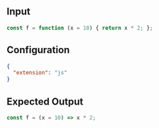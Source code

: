 
## Input
```javascript input
const f = function (x = 10) { return x * 2; };
```

## Configuration
```json configuration
{
  "extension": "js"
}
```

## Expected Output
```javascript expected output
const f = (x = 10) => x * 2;
```
